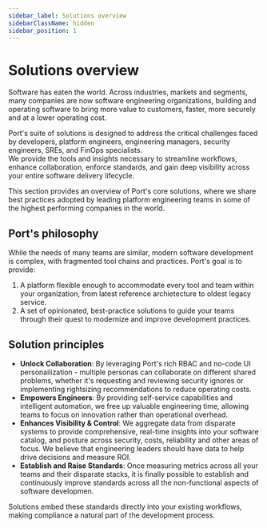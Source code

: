 ```yaml
---
sidebar_label: Solutions overview 
sidebarClassName: hidden
sidebar_position: 1
---
```


# Solutions overview

Software has eaten the world. Across industries, markets and segments, many companies are now software engineering organizations, building and operating software to bring more value to customers, faster, more securely and at a lower operating cost.

Port's suite of solutions is designed to address the critical challenges faced by developers, platform engineers, engineering managers, security engineers, SREs, and FinOps specialists.  
We provide the tools and insights necessary to streamline workflows, enhance collaboration, enforce standards, and gain deep visibility across your entire software delivery lifecycle.

This section provides an overview of Port's core solutions, where we share best practices adopted by leading platform engineering teams in some of the highest performing companies in the world.

## Port's philosophy

While the needs of many teams are similar, modern software development is complex, with fragmented tool chains and practices. Port's goal is to provide:

1. A platform flexible enough to accommodate every tool and team within your organization, from latest reference archietecture to oldest legacy service.
2. A set of opinionated, best-practice solutions to guide your teams through their quest to modernize and improve development practices.


## Solution principles

- **Unlock Collaboration**: By leveraging Port's rich RBAC and no-code UI personailization - multiple personas can collaborate on different shared problems, whether it's requesting and reviewing security ignores or implementing rightsizing recommendations to reduce operating costs.
- **Empowers Engineers**: By providing self-service capabilities and intelligent automation, we free up valuable engineering time, allowing teams to focus on innovation rather than operational overhead.
- **Enhances Visibility & Control**: We aggregate data from disparate systems to provide comprehensive, real-time insights into your software catalog, and posture across security, costs, reliability and other areas of focus. We believe that engineering leaders should have data to help drive decisions and measure ROI.
- **Establish and Raise Standards**: Once measuring metrics across all your teams and their disparate stacks, it is finally possible to establish and continuously improve standards across all the non-functional aspects of software developmen.

Solutions embed these standards directly into your existing workflows, making compliance a natural part of the development process.
